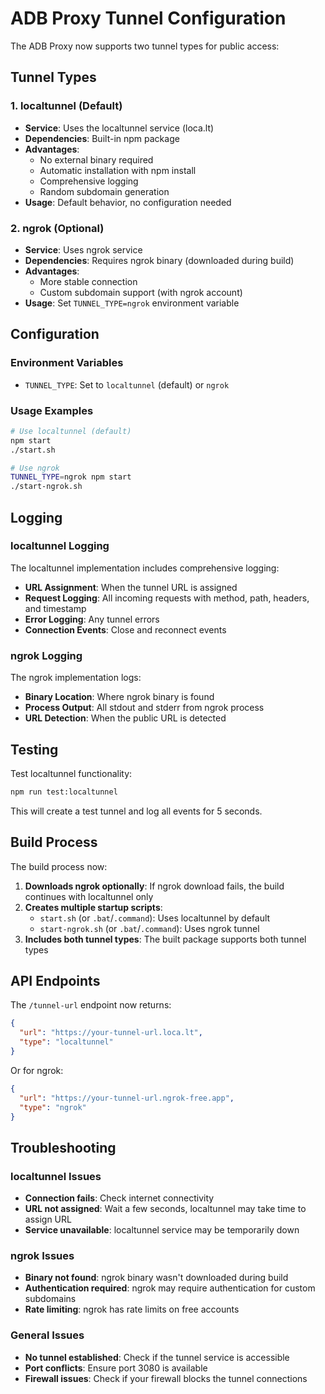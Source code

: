 # ADB Proxy Tunnel Configuration

The ADB Proxy now supports two tunnel types for public access:

## Tunnel Types

### 1. localtunnel (Default)

- **Service**: Uses the localtunnel service (loca.lt)
- **Dependencies**: Built-in npm package
- **Advantages**:
  - No external binary required
  - Automatic installation with npm install
  - Comprehensive logging
  - Random subdomain generation
- **Usage**: Default behavior, no configuration needed

### 2. ngrok (Optional)

- **Service**: Uses ngrok service
- **Dependencies**: Requires ngrok binary (downloaded during build)
- **Advantages**:
  - More stable connection
  - Custom subdomain support (with ngrok account)
- **Usage**: Set `TUNNEL_TYPE=ngrok` environment variable

## Configuration

### Environment Variables

- `TUNNEL_TYPE`: Set to `localtunnel` (default) or `ngrok`

### Usage Examples

```bash
# Use localtunnel (default)
npm start
./start.sh

# Use ngrok
TUNNEL_TYPE=ngrok npm start
./start-ngrok.sh
```

## Logging

### localtunnel Logging

The localtunnel implementation includes comprehensive logging:

- **URL Assignment**: When the tunnel URL is assigned
- **Request Logging**: All incoming requests with method, path, headers, and timestamp
- **Error Logging**: Any tunnel errors
- **Connection Events**: Close and reconnect events

### ngrok Logging

The ngrok implementation logs:

- **Binary Location**: Where ngrok binary is found
- **Process Output**: All stdout and stderr from ngrok process
- **URL Detection**: When the public URL is detected

## Testing

Test localtunnel functionality:

```bash
npm run test:localtunnel
```

This will create a test tunnel and log all events for 5 seconds.

## Build Process

The build process now:

1. **Downloads ngrok optionally**: If ngrok download fails, the build continues with localtunnel only
2. **Creates multiple startup scripts**:
   - `start.sh` (or `.bat`/`.command`): Uses localtunnel by default
   - `start-ngrok.sh` (or `.bat`/`.command`): Uses ngrok tunnel
3. **Includes both tunnel types**: The built package supports both tunnel types

## API Endpoints

The `/tunnel-url` endpoint now returns:

```json
{
  "url": "https://your-tunnel-url.loca.lt",
  "type": "localtunnel"
}
```

Or for ngrok:

```json
{
  "url": "https://your-tunnel-url.ngrok-free.app",
  "type": "ngrok"
}
```

## Troubleshooting

### localtunnel Issues

- **Connection fails**: Check internet connectivity
- **URL not assigned**: Wait a few seconds, localtunnel may take time to assign URL
- **Service unavailable**: localtunnel service may be temporarily down

### ngrok Issues

- **Binary not found**: ngrok binary wasn't downloaded during build
- **Authentication required**: ngrok may require authentication for custom subdomains
- **Rate limiting**: ngrok has rate limits on free accounts

### General Issues

- **No tunnel established**: Check if the tunnel service is accessible
- **Port conflicts**: Ensure port 3080 is available
- **Firewall issues**: Check if your firewall blocks the tunnel connections
